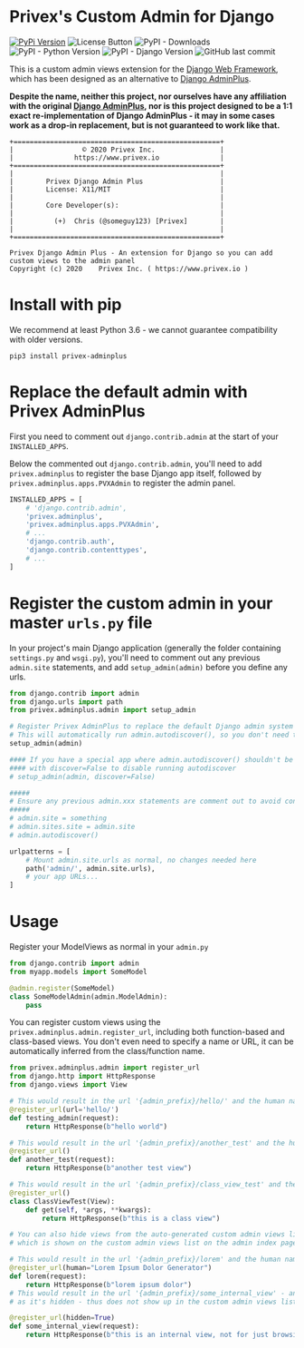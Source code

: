 
Privex's Custom Admin for Django
=================================

[![PyPi Version](https://img.shields.io/pypi/v/django-lockmgr.svg)](https://pypi.org/project/privex-adminplus/)
![License Button](https://img.shields.io/pypi/l/privex-adminplus) 
![PyPI - Downloads](https://img.shields.io/pypi/dm/privex-adminplus)
![PyPI - Python Version](https://img.shields.io/pypi/pyversions/privex-adminplus) 
![PyPI - Django Version](https://img.shields.io/pypi/djversions/privex-adminplus)
![GitHub last commit](https://img.shields.io/github/last-commit/Privex/privex-adminplus)

This is a custom admin views extension for the [Django Web Framework](https://www.djangoproject.com/), which has been
designed as an alternative to [Django AdminPlus](https://github.com/jsocol/django-adminplus).

**Despite the name, neither this project, nor ourselves have any affiliation with the original
[Django AdminPlus](https://github.com/jsocol/django-adminplus), nor is this project designed to be a 1:1 exact
re-implementation of Django AdminPlus - it may in some cases work as a drop-in replacement, but is not guaranteed
to work like that.**

```
+===================================================+
|                 © 2020 Privex Inc.                |
|               https://www.privex.io               |
+===================================================+
|                                                   |
|        Privex Django Admin Plus                   |
|        License: X11/MIT                           |
|                                                   |
|        Core Developer(s):                         |
|                                                   |
|          (+)  Chris (@someguy123) [Privex]        |
|                                                   |
+===================================================+

Privex Django Admin Plus - An extension for Django so you can add custom views to the admin panel
Copyright (c) 2020    Privex Inc. ( https://www.privex.io )
```

# Install with pip

We recommend at least Python 3.6 - we cannot guarantee compatibility with older versions.

```
pip3 install privex-adminplus
```

# Replace the default admin with Privex AdminPlus

First you need to comment out `django.contrib.admin` at the start of your `INSTALLED_APPS`.

Below the commented out `django.contrib.admin`, you'll need to add `privex.adminplus` to register the base Django app itself,
followed by `privex.adminplus.apps.PVXAdmin` to register the admin panel.

```python
INSTALLED_APPS = [
    # 'django.contrib.admin',
    'privex.adminplus',
    'privex.adminplus.apps.PVXAdmin',
    # ...
    'django.contrib.auth',
    'django.contrib.contenttypes',
    # ...
]   
```

# Register the custom admin in your master `urls.py` file

In your project's main Django application (generally the folder containing `settings.py` and `wsgi.py`), you'll
need to comment out any previous `admin.site` statements, and add `setup_admin(admin)` before you define any urls.

```python
from django.contrib import admin
from django.urls import path
from privex.adminplus.admin import setup_admin

# Register Privex AdminPlus to replace the default Django admin system
# This will automatically run admin.autodiscover(), so you don't need to call both setup_admin() and admin.autodiscover() 
setup_admin(admin)

#### If you have a special app where admin.autodiscover() shouldn't be ran yet, you can run setup_admin
#### with discover=False to disable running autodiscover
# setup_admin(admin, discover=False)

#####
# Ensure any previous admin.xxx statements are comment out to avoid conflict.
#####
# admin.site = something
# admin.sites.site = admin.site
# admin.autodiscover()

urlpatterns = [
    # Mount admin.site.urls as normal, no changes needed here
    path('admin/', admin.site.urls),
    # your app URLs...
]

```

# Usage

Register your ModelViews as normal in your `admin.py`

```python
from django.contrib import admin
from myapp.models import SomeModel

@admin.register(SomeModel)
class SomeModelAdmin(admin.ModelAdmin):
    pass

```

You can register custom views using the `privex.adminplus.admin.register_url`, including both function-based and class-based
views. You don't even need to specify a name or URL, it can be automatically inferred from the class/function name.



```python
from privex.adminplus.admin import register_url
from django.http import HttpResponse
from django.views import View

# This would result in the url '{admin_prefix}/hello/' and the human name 'Testing Admin'
@register_url(url='hello/')
def testing_admin(request):
    return HttpResponse(b"hello world")

# This would result in the url '{admin_prefix}/another_test' and the human name 'Another Test'
@register_url()
def another_test(request):
    return HttpResponse(b"another test view")

# This would result in the url '{admin_prefix}/class_view_test' and the human name 'Class View Test'
@register_url()
class ClassViewTest(View):
    def get(self, *args, **kwargs):
        return HttpResponse(b"this is a class view")

# You can also hide views from the auto-generated custom admin views list, and you can override their "human friendly name" 
# which is shown on the custom admin views list on the admin index page::

# This would result in the url '{admin_prefix}/lorem' and the human name 'Lorem Ipsum Dolor Generator'
@register_url(human="Lorem Ipsum Dolor Generator")
def lorem(request):
    return HttpResponse(b"lorem ipsum dolor")
# This would result in the url '{admin_prefix}/some_internal_view' - and the human name doesn't matter, 
# as it's hidden - thus does not show up in the custom admin views list

@register_url(hidden=True)
def some_internal_view(request):
    return HttpResponse(b"this is an internal view, not for just browsing!")

```

